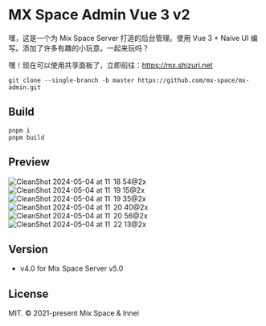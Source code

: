 # MX Space Admin Vue 3 v2

嘿，这是一个为 Mix Space Server 打造的后台管理。使用 Vue 3 + Naive UI 编写。添加了许多有趣的小玩意。一起来玩吗？

嘿！现在可以使用共享面板了，立即前往：<https://mx.shizuri.net>

```
git clone --single-branch -b master https://github.com/mx-space/mx-admin.git
```

## Build

```
pnpm i
pnpm build
```

## Preview

![CleanShot 2024-05-04 at 11  18 54@2x](https://github.com/mx-space/mx-admin/assets/41265413/6522e6ba-73dc-4214-9999-ad8d88272c2e)
![CleanShot 2024-05-04 at 11  19 15@2x](https://github.com/mx-space/mx-admin/assets/41265413/44f05e84-c9ed-4e54-b6ed-432a42fb163b)
![CleanShot 2024-05-04 at 11  19 35@2x](https://github.com/mx-space/mx-admin/assets/41265413/df54ed83-dad0-4bea-a156-320f21108c90)
![CleanShot 2024-05-04 at 11  20 40@2x](https://github.com/mx-space/mx-admin/assets/41265413/57670e28-5898-4ff9-9fd2-9fda5fb9c21b)
![CleanShot 2024-05-04 at 11  20 56@2x](https://github.com/mx-space/mx-admin/assets/41265413/5042c5ef-388c-4fa8-bed4-b7758e285875)
![CleanShot 2024-05-04 at 11  22 13@2x](https://github.com/mx-space/mx-admin/assets/41265413/d1f9d840-5458-4950-997f-638b51fcbeb7)


## Version

- v4.0 for Mix Space Server v5.0

## License

MIT. © 2021-present Mix Space & Innei
 